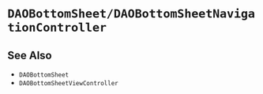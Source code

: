 # ``DAOBottomSheet/DAOBottomSheetNavigationController``

## See Also

- ``DAOBottomSheet``
- ``DAOBottomSheetViewController``
